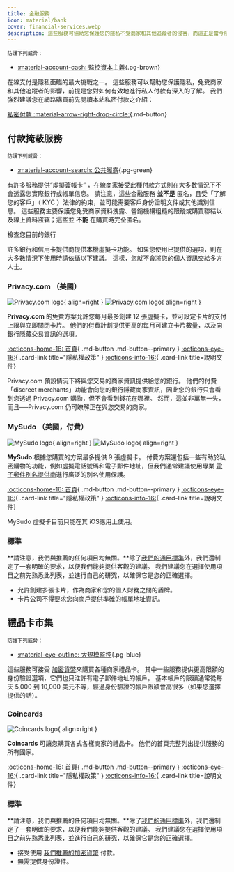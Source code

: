 ```yaml
---
title: 金融服務
icon: material/bank
cover: financial-services.webp
description: 這些服務可協助您保護您的隱私不受商家和其他追蹤者的侵害，而這正是當今隱私權所面臨的最大挑戰之一。
---
```


<small>防護下列威脅：</small>

- [:material-account-cash: 監控資本主義](basics/common-threats.md#surveillance-as-a-business-model ""){.pg-brown}

在線支付是隱私面臨的最大挑戰之一。 這些服務可以幫助您保護隱私，免受商家和其他追蹤者的影響，前提是您對如何有效地進行私人付款有深入的了解。 我們強烈建議您在網路購買前先閱讀本站私密付款之介紹：

[私密付款 :material-arrow-right-drop-circle:](advanced/payments.md ""){.md-button}

## 付款掩蔽服務

<small>防護下列威脅：</small>

- [:material-account-search: 公共曝露](basics/common-threats.md#limiting-public-information ""){.pg-green}

有許多服務提供“虛擬簽帳卡” ，在線商家接受此種付款方式則在大多數情況下不會透露您實際銀行或帳單信息。 請注意，這些金融服務 **並不是** 匿名，且受「了解您的客戶」（ KYC ）法律的約束，並可能需要客戶身份證明文件或其他識別信息。 這些服務主要保護您免受商家資料洩露、營銷機構粗糙的跟蹤或購買聯結以及線上資料盜竊；這些並 **不能** 在購買時完全匿名。

<div class="admonition tip" markdown>
<p class="admonition-title">檢查您目前的銀行</p>

許多銀行和信用卡提供商提供本機虛擬卡功能。 如果您使用已提供的選項，則在大多數情況下使用時請依循以下建議。 這樣，您就不會將您的個人資訊交給多方人士。

</div>

### Privacy.com （美國）

<div class="admonition recommendation" markdown>

![Privacy.com logo](assets/img/financial-services/privacy_com.svg#only-light){ align=right }
![Privacy.com logo](assets/img/financial-services/privacy_com-dark.svg#only-dark){ align=right }

**Privacy.com** 的免費方案允許您每月最多創建 12 張虛擬卡，並可設定卡片的支付上限與立即關閉卡片。 他們的付費計劃提供更高的每月可建立卡片數量，以及向銀行隱藏交易資訊的選項。

[:octicons-home-16: 首頁](https://privacy.com){ .md-button .md-button--primary }
[:octicons-eye-16:](https://privacy.com/privacy-policy){ .card-link title="隱私權政策" }
[:octicons-info-16:](https://support.privacy.com){ .card-link title=說明文件}

</details>

</div>

Privacy.com 預設情況下將與您交易的商家資訊提供給您的銀行。 他們的付費「discreet merchants」功能會向您的銀行隱藏商家資訊，因此您的銀行只會看到您透過 Privacy.com 購物，但不會看到錢花在哪裡。 然而，這並非萬無一失，而且──Privacy.com 仍可瞭解正在與您交易的商家。

### MySudo （美國，付費）

<div class="admonition recommendation" markdown>

![MySudo logo](assets/img/financial-services/mysudo.svg#only-light){ align=right }
![MySudo logo](assets/img/financial-services/mysudo-dark.svg#only-dark){ align=right }

**MySudo** 根據您購買的方案最多提供 9 張虛擬卡。 付費方案還包括一些有助於私密購物的功能，例如虛擬電話號碼和電子郵件地址，但我們通常建議使用專業 [電子郵件別名提供商](email-aliasing.md)進行廣泛的別名使用保護。

[:octicons-home-16: 首頁](https://mysudo.com){ .md-button .md-button--primary }
[:octicons-eye-16:](https://anonyome.com/privacy-policy){ .card-link title="隱私權政策" }
[:octicons-info-16:](https://support.mysudo.com){ .card-link title=說明文件}

</details>

</div>

MySudo 虛擬卡目前只能在其 iOS應用上使用。

### 標準

**請注意，我們與推薦的任何項目均無關。**除了[我們的通用標準](about/criteria.md)外，我們還制定了一套明確的要求，以便我們能夠提供客觀的建議。 我們建議您在選擇使用項目之前先熟悉此列表，並進行自己的研究，以確保它是您的正確選擇。

- 允許創建多張卡片，作為商家和您的個人財務之間的盾牌。
- 卡片公司不得要求您向商戶提供準確的帳單地址資訊。

## 禮品卡市集

<small>防護下列威脅：</small>

- [:material-eye-outline: 大規模監控](basics/common-threats.md#mass-surveillance-programs ""){.pg-blue}

這些服務可接受 [加密貨幣](cryptocurrency.md)來購買各種商家禮品卡。 其中一些服務提供更高限額的身份驗證選項，它們也只淮許有電子郵件地址的帳戶。 基本帳戶的限額通常從每天 5,000 到 10,000 美元不等，經過身份驗證的帳戶限額會高很多（如果您選擇提供的話）。

### Coincards

<div class="admonition recommendation" markdown>

![Coincards logo](assets/img/financial-services/coincards.svg){ align=right }

**Coincards** 可讓您購買各式各樣商家的禮品卡。 他們的首頁完整列出提供服務的所有國家。

[:octicons-home-16: 首頁](https://coincards.com){ .md-button .md-button--primary }
[:octicons-eye-16:](https://coincards.com/privacy-policy){ .card-link title="隱私權政策" }
[:octicons-info-16:](https://coincards.com/frequently-asked-questions){ .card-link title=說明文件}

</details>

</div>

### 標準

**請注意，我們與推薦的任何項目均無關。**除了[我們的通用標準](about/criteria.md)外，我們還制定了一套明確的要求，以便我們能夠提供客觀的建議。 我們建議您在選擇使用項目之前先熟悉此列表，並進行自己的研究，以確保它是您的正確選擇。

- 接受使用 [我們推薦的加密貨幣](cryptocurrency.md) 付款。
- 無需提供身份證件。
